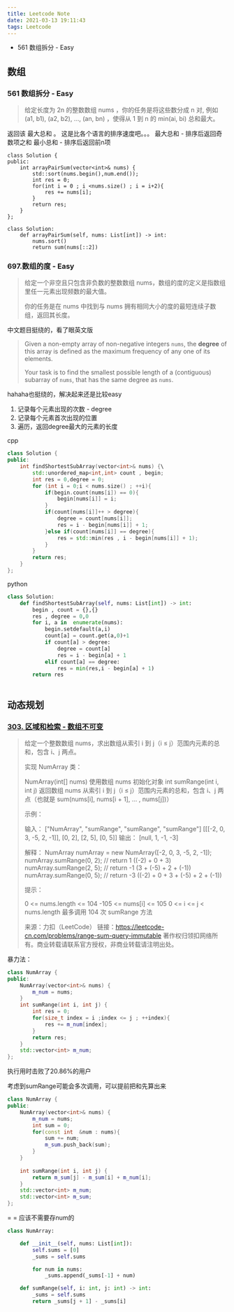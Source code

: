 ```yaml
---
title: Leetcode Note
date: 2021-03-13 19:11:43
tags: Leetcode
---
```


- 561 数组拆分 - Easy

<!-- more -->

## 数组

### 561 数组拆分 - Easy

> 给定长度为 2n 的整数数组 nums ，你的任务是将这些数分成 n 对, 例如 (a1, b1), (a2, b2), ..., (an, bn) ，使得从 1 到 n 的 min(ai, bi) 总和最大。

返回该 最大总和 。
这是比各个语言的排序速度吧。。。
最大总和 - 排序后返回奇数项之和
最小总和 - 排序后返回前n项

```
class Solution {
public:
    int arrayPairSum(vector<int>& nums) {
        std::sort(nums.begin(),num.end());
        int res = 0;
        for(int i = 0 ; i <nums.size() ; i = i+2){
            res += nums[i];
        }
        return res;
    }
};
```
```
class Solution:
    def arrayPairSum(self, nums: List[int]) -> int:
        nums.sort()
        return sum(nums[::2])
```



### 697.数组的度 - Easy

> 给定一个非空且只包含非负数的整数数组 nums，数组的度的定义是指数组里任一元素出现频数的最大值。
>
> 你的任务是在 nums 中找到与 nums 拥有相同大小的度的最短连续子数组，返回其长度。

中文题目挺绕的，看了眼英文版

>Given a non-empty array of non-negative integers `nums`, the **degree** of this array is defined as the maximum frequency of any one of its elements.
>
>Your task is to find the smallest possible length of a (contiguous) subarray of `nums`, that has the same degree as `nums`.

hahaha也挺绕的，解决起来还是比较easy

1. 记录每个元素出现的次数 - degree
2. 记录每个元素首次出现的位置
3. 遍历，返回degree最大的元素的长度

cpp

```c++
class Solution {
public:
    int findShortestSubArray(vector<int>& nums) {\
        std::unordered_map<int,int> count , begin;
        int res = 0,degree = 0;
        for (int i = 0;i < nums.size() ; ++i){
            if(begin.count(nums[i]) == 0){
                begin[nums[i]] = i;
            }
            if(count[nums[i]]++ > degree){
                degree = count[nums[i]];
                res = i - begin[nums[i]] + 1;
            }else if(count[nums[i]] == degree){
                res = std::min(res , i - begin[nums[i]] + 1);
            }
        }
        return res;
    }
};
```

python

```python
class Solution:
    def findShortestSubArray(self, nums: List[int]) -> int:
        begin , count = {},{}
        res , degree = 0,0
        for i, a in  enumerate(nums):
            begin.setdefault(a,i)
            count[a] = count.get(a,0)+1
            if count[a] > degree:
                degree = count[a]
                res = i - begin[a] + 1
            elif count[a] == degree:
                res = min(res,i - begin[a] + 1)
        return res
            
```



## 动态规划

### [303. 区域和检索 - 数组不可变](https://leetcode-cn.com/problems/range-sum-query-immutable/)

> 给定一个整数数组  nums，求出数组从索引 i 到 j（i ≤ j）范围内元素的总和，包含 i、j 两点。
>
> 实现 NumArray 类：
>
> NumArray(int[] nums) 使用数组 nums 初始化对象
> int sumRange(int i, int j) 返回数组 nums 从索引 i 到 j（i ≤ j）范围内元素的总和，包含 i、j 两点（也就是 sum(nums[i], nums[i + 1], ... , nums[j])）
>
>
> 示例：
>
> 输入：
> ["NumArray", "sumRange", "sumRange", "sumRange"]
> [[[-2, 0, 3, -5, 2, -1]], [0, 2], [2, 5], [0, 5]]
> 输出：
> [null, 1, -1, -3]
>
> 解释：
> NumArray numArray = new NumArray([-2, 0, 3, -5, 2, -1]);
> numArray.sumRange(0, 2); // return 1 ((-2) + 0 + 3)
> numArray.sumRange(2, 5); // return -1 (3 + (-5) + 2 + (-1)) 
> numArray.sumRange(0, 5); // return -3 ((-2) + 0 + 3 + (-5) + 2 + (-1))
>
>
> 提示：
>
> 0 <= nums.length <= 104
> -105 <= nums[i] <= 105
> 0 <= i <= j < nums.length
> 最多调用 104 次 sumRange 方法
>
> 来源：力扣（LeetCode）
> 链接：https://leetcode-cn.com/problems/range-sum-query-immutable
> 著作权归领扣网络所有。商业转载请联系官方授权，非商业转载请注明出处。

暴力法：

```c++
class NumArray {
public:
	NumArray(vector<int>& nums) {
        m_num = nums; 
    }
    int sumRange(int i, int j) {
        int res = 0;
        for(size_t index = i ;index <= j ; ++index){
            res += m_num[index];
        }
        return res;
    }
    std::vector<int> m_num;
};
```

执行用时击败了20.86%的用户

考虑到sumRange可能会多次调用，可以提前把和先算出来

```c++
class NumArray {
public:
    NumArray(vector<int>& nums) {
        m_num = nums;
        int sum = 0;
        for(const int  &num : nums){
            sum += num;
            m_sum.push_back(sum);
        }
    }
    
    int sumRange(int i, int j) {
        return m_sum[j] - m_sum[i] + m_num[i];
    }
    std::vector<int> m_num;
    std::vector<int> m_sum;        
};

```

= = 应该不需要存num的

```python
class NumArray:

    def __init__(self, nums: List[int]):
        self.sums = [0]
        _sums = self.sums

        for num in nums:
            _sums.append(_sums[-1] + num)

    def sumRange(self, i: int, j: int) -> int:
        _sums = self.sums
        return _sums[j + 1] - _sums[i]
```

